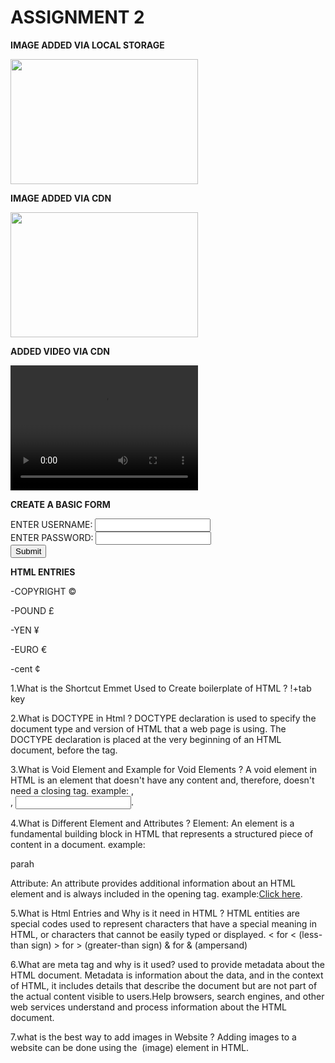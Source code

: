 <html>
    <head>
        <h1>ASSIGNMENT 2</h1>
    </head>
<body>
        <p><strong>IMAGE ADDED VIA LOCAL STORAGE</strong></p>
        <img src="c:\Users\V Harshitha\OneDrive\Pictures\Screenshots\Screenshot (60).png"  width="300" height="200">
        <p><strong>IMAGE ADDED VIA CDN</strong></p>
        <img src="https://ik.imagekit.io/k4vxa4dsu/mern/car.jpg?updatedAt=1706941131572" width="300" height="200">
        <p><strong>ADDED VIDEO VIA CDN</strong></p>
        <video src="https://ik.imagekit.io/k4vxa4dsu/mern/mernv.mp4?updatedAt=1706941163554" type="audio/mp3" width="300" height="200"></video>
        <p><strong>CREATE A BASIC FORM</strong></p>
        <form action="/submit_form" method="post">
        <label for="  username">ENTER USERNAME:</label>
        <input type="text" id="username" name="enter username" required>
            <br>
        <label for=" password">ENTER PASSWORD:</label>
        <input type="password" id="password" name="enter password" required>
            <br>
        <input type="submit" value="Submit">        
        </form>
        <p><strong>HTML ENTRIES</strong></p>
        <p>-COPYRIGHT &#169;</p>
        <P>-POUND &#163</P>
        <P>-YEN &#165</P>
        <P>-EURO &#8364</P>
        <p>-cent &#162</p>
    </body>
</html>


1.What is the Shortcut Emmet Used to Create boilerplate of HTML ?
!+tab key

2.What is DOCTYPE in Html ?
DOCTYPE declaration is used to specify the document type and version of HTML that a web page is using. The DOCTYPE declaration is placed at the very beginning of an HTML document, before the <html> tag.<!DOCTYPE html>

3.What is Void Element and Example for Void Elements ?
A void element in HTML is an element that doesn't have any content and, therefore, doesn't need a closing tag. example: <img>, <br>, <input>.

4.What is Different Element and Attributes ?
Element:
An element is a fundamental building block in HTML that represents a structured piece of content in a document. example:<p> parah </p>
Attribute:
An attribute provides additional information about an HTML element and is always included in the opening tag. example:<a href="https://www.example.com">Click here</a>.

5.What is Html Entries and Why is it need in HTML ?
HTML entities are special codes used to represent characters that have a special meaning in HTML, or characters that cannot be easily typed or displayed.
&lt; for < (less-than sign)
&gt; for > (greater-than sign)
&amp; for & (ampersand)

6.What are meta tag and why is it used?
used to provide metadata about the HTML document. Metadata is information about the data, and in the context of HTML, it includes details that describe the document but are not part of the actual content visible to users.Help browsers, search engines, and other web services understand and process information about the HTML document.

7.what is the best way to add images in Website ?
Adding images to a website can be done using the <img> (image) element in HTML. 


